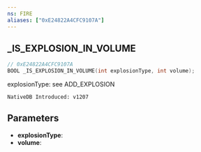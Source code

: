 ```yaml
---
ns: FIRE
aliases: ["0xE24822A4CFC9107A"]
---
```

## _IS_EXPLOSION_IN_VOLUME

```c
// 0xE24822A4CFC9107A
BOOL _IS_EXPLOSION_IN_VOLUME(int explosionType, int volume);
```

explosionType: see ADD_EXPLOSION

```
NativeDB Introduced: v1207
```

## Parameters
* **explosionType**:
* **volume**:
